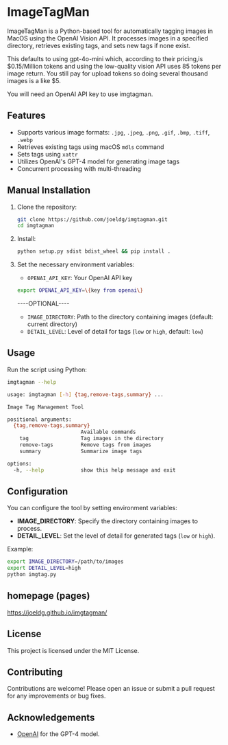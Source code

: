 
# ImageTagMan

ImageTagMan is a Python-based tool for automatically tagging images in MacOS using the OpenAI Vision API. It processes images in a specified directory, retrieves existing tags, and sets new tags if none exist.

This defaults to using gpt-4o-mini which, according to their pricing,is $0.15/Million tokens and using the low-quality vision API uses 85 tokens per image return. You still pay for upload tokens so doing several thousand images is a like $5.

You will need an OpenAI API key to use imgtagman.

## Features

- Supports various image formats: `.jpg`, `.jpeg`, `.png`, `.gif`, `.bmp`, `.tiff`, `.webp`
- Retrieves existing tags using macOS `mdls` command
- Sets tags using `xattr`
- Utilizes OpenAI's GPT-4 model for generating image tags
- Concurrent processing with multi-threading

## Manual Installation

1. Clone the repository:

    ```bash
    git clone https://github.com/joeldg/imgtagman.git
    cd imgtagman
    ```

2. Install:

    ```bash
    python setup.py sdist bdist_wheel && pip install .
    ```

3. Set the necessary environment variables:

    - `OPENAI_API_KEY`: Your OpenAI API key
    ```bash
    export OPENAI_API_KEY=\{key from openai\}
    ```

    ----OPTIONAL----
    - `IMAGE_DIRECTORY`: Path to the directory containing images (default: current directory)
    - `DETAIL_LEVEL`: Level of detail for tags (`low` or `high`, default: `low`)

## Usage

Run the script using Python:

```bash
imgtagman --help

usage: imgtagman [-h] {tag,remove-tags,summary} ...

Image Tag Management Tool

positional arguments:
  {tag,remove-tags,summary}
                        Available commands
    tag                 Tag images in the directory
    remove-tags         Remove tags from images
    summary             Summarize image tags

options:
  -h, --help            show this help message and exit
```

## Configuration

You can configure the tool by setting environment variables:

- **IMAGE_DIRECTORY**: Specify the directory containing images to process.
- **DETAIL_LEVEL**: Set the level of detail for generated tags (`low` or `high`).

Example:

```bash
export IMAGE_DIRECTORY=/path/to/images
export DETAIL_LEVEL=high
python imgtag.py
```

## homepage (pages)
https://joeldg.github.io/imgtagman/

## License

This project is licensed under the MIT License.

## Contributing

Contributions are welcome! Please open an issue or submit a pull request for any improvements or bug fixes.

## Acknowledgements

- [OpenAI](https://openai.com/) for the GPT-4 model.
